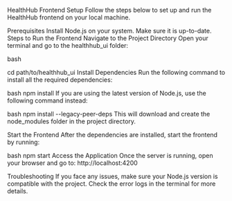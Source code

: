 HealthHub Frontend Setup
Follow the steps below to set up and run the HealthHub frontend on your local machine.

Prerequisites
Install Node.js on your system. Make sure it is up-to-date.
Steps to Run the Frontend
Navigate to the Project Directory
Open your terminal and go to the healthhub_ui folder:

bash

cd path/to/healthhub_ui
Install Dependencies
Run the following command to install all the required dependencies:

bash
npm install
If you are using the latest version of Node.js, use the following command instead:

bash
npm install --legacy-peer-deps
This will download and create the node_modules folder in the project directory.

Start the Frontend
After the dependencies are installed, start the frontend by running:

bash
npm start
Access the Application
Once the server is running, open your browser and go to:
http://localhost:4200

Troubleshooting
If you face any issues, make sure your Node.js version is compatible with the project.
Check the error logs in the terminal for more details.
